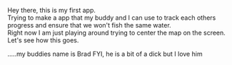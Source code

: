 Hey there, this is my first app.  
Trying to make a app that my buddy and I can use to track each others progress and ensure that we won't fish the same water.  
Right now I am just playing around trying to center the map on the screen.  Let's see how this goes.  

.....my buddies name is Brad FYI, he is a bit of a dick but I love him

